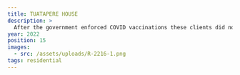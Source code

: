 ```yaml
---
title: TUATAPERE HOUSE
description: >
  After the government enforced COVID vaccinations these clients did not approve of, they decided they would sell up in Dunedin and buy land bordering Fiordland, Southland. Using their ideas, a highly efficiently floor plan was developed where living spaces and bedrooms get maximum views with covered outdoors spaces to the East and West to cater for differing weather and sunlight throughout the day. Designed without a structural engineer and no structural steel. Wrapped in durable coloursteel cladding to reference rural buildings of present and past. A self-built house which provides maximum value for money.
year: 2022
position: 15
images:
  - src: /assets/uploads/R-2216-1.png
tags: residential
---
```




